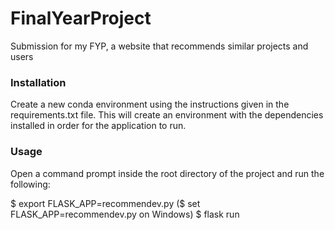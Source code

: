 # FinalYearProject
Submission for my FYP, a website that recommends similar projects and users

### Installation
Create a new conda environment using the instructions given in the requirements.txt file.
This will create an environment with the dependencies installed in order for the application to run.

### Usage
Open a command prompt inside the root directory of the project and run the following:

$ export FLASK_APP=recommendev.py ($ set FLASK_APP=recommendev.py on Windows)
$ flask run